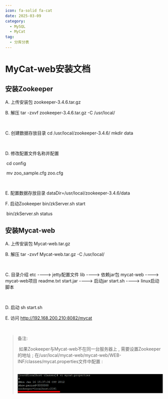 ```yaml
---
icon: fa-solid fa-cat
date: 2025-03-09
category:
  - MySQL
  - MyCat
tag:
  - 分库分表
---
```

# MyCat-web安装文档
## 安装Zookeeper

A. 上传安装包 
	zookeeper-3.4.6.tar.gz
	
B. 解压
	tar -zxvf zookeeper-3.4.6.tar.gz -C /usr/local/

​	

C. 创建数据存放目录
	cd /usr/local/zookeeper-3.4.6/
	mkdir data

​	

D. 修改配置文件名称并配置

​	cd config

​	mv zoo_sample.cfg zoo.cfg

​	

E. 配置数据存放目录
	dataDir=/usr/local/zookeeper-3.4.6/data
	
F. 启动Zookeeper
	bin/zkServer.sh start

​	bin/zkServer.sh status


<!-- more -->
## 安装Mycat-web

A. 上传安装包 
	Mycat-web.tar.gz
	
B. 解压
	tar -zxvf Mycat-web.tar.gz -C /usr/local/

​	

C. 目录介绍
    etc         ----> jetty配置文件
    lib         ----> 依赖jar包
    mycat-web   ----> mycat-web项目
    readme.txt
    start.jar   ----> 启动jar
    start.sh    ----> linux启动脚本

​	

D. 启动
	sh start.sh
	
E. 访问
	http://192.168.200.210:8082/mycat

​	

> 备注: 
>
> ​	如果Zookeeper与Mycat-web不在同一台服务器上 , 需要设置Zookeeper的地址 ; 在/usr/local/mycat-web/mycat-web/WEB-INF/classes/mycat.properties文件中配置 : 
>
> ​	![image-20220105003433870](assets/image-20220105003433870.png) 






